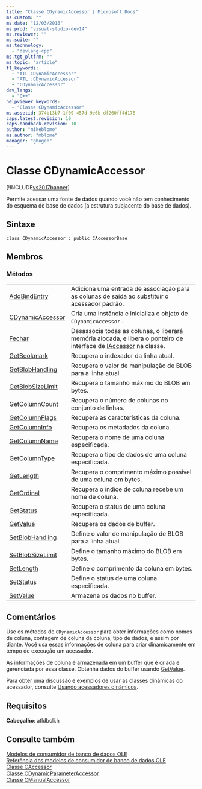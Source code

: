 ```yaml
---
title: "Classe CDynamicAccessor | Microsoft Docs"
ms.custom: ""
ms.date: "12/03/2016"
ms.prod: "visual-studio-dev14"
ms.reviewer: ""
ms.suite: ""
ms.technology: 
  - "devlang-cpp"
ms.tgt_pltfrm: ""
ms.topic: "article"
f1_keywords: 
  - "ATL.CDynamicAccessor"
  - "ATL::CDynamicAccessor"
  - "CDynamicAccessor"
dev_langs: 
  - "C++"
helpviewer_keywords: 
  - "Classe CDynamicAccessor"
ms.assetid: 374b13b7-1f09-457d-9e6b-df260ff4d178
caps.latest.revision: 10
caps.handback.revision: 10
author: "mikeblome"
ms.author: "mblome"
manager: "ghogen"
---
```

# Classe CDynamicAccessor
[!INCLUDE[vs2017banner](../../assembler/inline/includes/vs2017banner.md)]

Permite acessar uma fonte de dados quando você não tem conhecimento do esquema de base de dados \(a estrutura subjacente do base de dados\).  
  
## Sintaxe  
  
```  
class CDynamicAccessor : public CAccessorBase  
```  
  
## Membros  
  
### Métodos  
  
|||  
|-|-|  
|[AddBindEntry](../../data/oledb/cdynamicaccessor-addbindentry.md)|Adiciona uma entrada de associação para as colunas de saída ao substituir o acessador padrão.|  
|[CDynamicAccessor](../../data/oledb/cdynamicaccessor-class.md)|Cria uma instância e inicializa o objeto de `CDynamicAccessor` .|  
|[Fechar](../../data/oledb/cdynamicaccessor-close.md)|Desassocia todas as colunas, o liberará memória alocada, e libera o ponteiro de interface de [IAccessor](https://msdn.microsoft.com/en-us/library/ms719672.aspx) na classe.|  
|[GetBookmark](../../data/oledb/cdynamicaccessor-getbookmark.md)|Recupera o indexador da linha atual.|  
|[GetBlobHandling](../../data/oledb/cdynamicaccessor-getblobhandling.md)|Recupera o valor de manipulação de BLOB para a linha atual.|  
|[GetBlobSizeLimit](../../data/oledb/cdynamicaccessor-getblobsizelimit.md)|Recupera o tamanho máximo do BLOB em bytes.|  
|[GetColumnCount](../../data/oledb/cdynamicaccessor-getcolumncount.md)|Recupera o número de colunas no conjunto de linhas.|  
|[GetColumnFlags](../../data/oledb/cdynamicaccessor-getcolumnflags.md)|Recupera as características da coluna.|  
|[GetColumnInfo](../../data/oledb/cdynamicaccessor-getcolumninfo.md)|Recupera os metadados da coluna.|  
|[GetColumnName](../Topic/CDynamicAccessor::GetColumnName.md)|Recupera o nome de uma coluna especificada.|  
|[GetColumnType](../../data/oledb/cdynamicaccessor-getcolumntype.md)|Recupera o tipo de dados de uma coluna especificada.|  
|[GetLength](../../data/oledb/cdynamicaccessor-getlength.md)|Recupera o comprimento máximo possível de uma coluna em bytes.|  
|[GetOrdinal](../../data/oledb/cdynamicaccessor-getordinal.md)|Recupera o índice de coluna recebe um nome de coluna.|  
|[GetStatus](../../data/oledb/cdynamicaccessor-getstatus.md)|Recupera o status de uma coluna especificada.|  
|[GetValue](../../data/oledb/cdynamicaccessor-getvalue.md)|Recupera os dados de buffer.|  
|[SetBlobHandling](../../data/oledb/cdynamicaccessor-setblobhandling.md)|Define o valor de manipulação de BLOB para a linha atual.|  
|[SetBlobSizeLimit](../../data/oledb/cdynamicaccessor-setblobsizelimit.md)|Define o tamanho máximo do BLOB em bytes.|  
|[SetLength](../../data/oledb/cdynamicaccessor-setlength.md)|Define o comprimento da coluna em bytes.|  
|[SetStatus](../Topic/CDynamicAccessor::SetStatus.md)|Define o status de uma coluna especificada.|  
|[SetValue](../../data/oledb/cdynamicaccessor-setvalue.md)|Armazena os dados no buffer.|  
  
## Comentários  
 Use os métodos de `CDynamicAccessor` para obter informações como nomes de coluna, contagem de coluna da coluna, tipo de dados, e assim por diante.  Você usa essas informações de coluna para criar dinamicamente em tempo de execução um acessador.  
  
 As informações de coluna é armazenada em um buffer que é criada e gerenciada por essa classe.  Obtenha dados do buffer usando [GetValue](../../data/oledb/cdynamicaccessor-getvalue.md).  
  
 Para obter uma discussão e exemplos de usar as classes dinâmicas do acessador, consulte [Usando acessadores dinâmicos](../../data/oledb/using-dynamic-accessors.md).  
  
## Requisitos  
 **Cabeçalho**: atldbcli.h  
  
## Consulte também  
 [Modelos de consumidor de banco de dados OLE](../../data/oledb/ole-db-consumer-templates-cpp.md)   
 [Referência dos modelos de consumidor de banco de dados OLE](../../data/oledb/ole-db-consumer-templates-reference.md)   
 [Classe CAccessor](../Topic/CAccessor%20Class.md)   
 [Classe CDynamicParameterAccessor](../../data/oledb/cdynamicparameteraccessor-class.md)   
 [Classe CManualAccessor](../Topic/CManualAccessor%20Class.md)